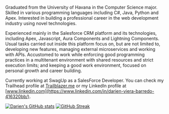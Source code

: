 Graduated from the University of Havana in the Computer Science major. Skilled in various programming languages including C#, Java, Python and Apex. Interested in building a professional career in the web development industry using novel technologies.

Experienced mainly in the Salesforce CRM platform and its technologies, including Apex, Javascript, Aura Components and Lightning Components. Usual tasks carried out inside this platform focus on, but are not limited to, developing new features, managing external microservices and working with APIs. Accustomed to work while enforcing good programming practices in a multitenant environment with shared resources and strict execution limits; and keeping a good work environment, focused on personal growth and career building.

Currently working at SwagUp as a SalesForce Developer. You can check my Trailhead profile at [Trailblazer.me](https://trailblazer.me/id/dvierabarredo) or my LinkedIn profile at [www.linkedin.com](https://www.linkedin.com/in/darien-viera-barredo-416320bb/).

[![Darien's GitHub stats](https://github-readme-stats.vercel.app/api?username=Darien-Viera&show_icons=true&theme=tokyonight)](https://github.com/anuraghazra/github-readme-stats)
[![GitHub Streak](https://github-readme-streak-stats.herokuapp.com/?user=Darien-Viera&theme=tokyonight)](https://git.io/streak-stats)

<!--<p align="center">
[![Top Langs](https://github-readme-stats.vercel.app/api/top-langs/?username=Darien-Viera&show_icons=true&theme=tokyonight)](https://github.com/anuraghazra/github-readme-stats)
<a href="https://github.com/anuraghazra/github-readme-stats">
  <img align="center" src="https://github-readme-stats.vercel.app/api?username=Darien-Viera&theme=omni&show_icons=true&count_private=true&hide_border=true" />
</a>
<a href="https://github.com/anuraghazra/github-readme-stats">
  <img align="center" src="https://github-readme-stats.vercel.app/api/top-langs/?username=Darien-Viera&layout=compact&langs_count=8&theme=omni&hide_border=true" />
</a>
</p>
<p align="center">
<img align="center" src="https://github-readme-streak-stats.herokuapp.com/?user=Darien-Viera&theme=omni&hide_border=true" alt="Darien-Viera" />
</p>-->
